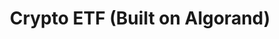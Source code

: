 ---
layout: default
title:  "Crypto ETF (Built on Algorand)"
permalink: /projects/crypto-etf
excerpt: pos-etf is a Python project that implements an ETF (Exchange-Traded Fund) on the Algorand blockchain, representing the top 10 Proof-of-Stake cryptocurrencies in circulation. With this tool, users can purchase a single diversified coin that fairly represents a split of the ten underlying assets, simplifying crypto portfolio management.
github-link: https://github.com/danmurphy1217/pos-etf 
---
